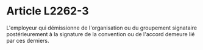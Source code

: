 # Article L2262-3

L'employeur qui démissionne de l'organisation ou du groupement signataire postérieurement à la signature de la convention ou de l'accord demeure lié par ces derniers.